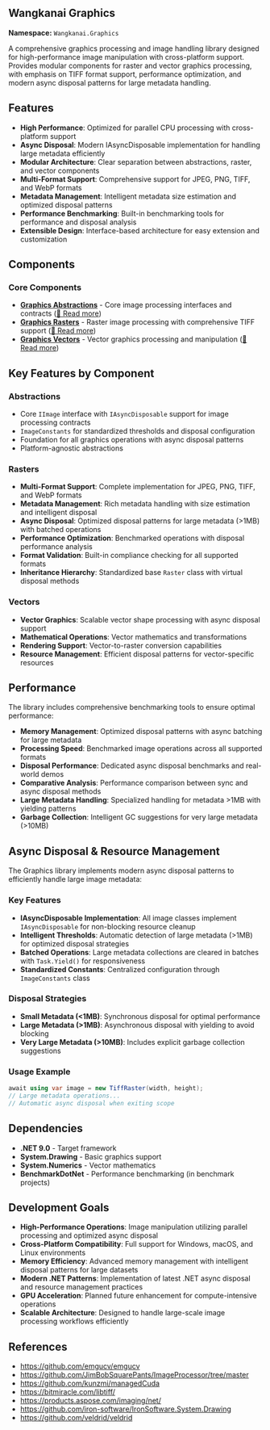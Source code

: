 ## Wangkanai Graphics

**Namespace:** `Wangkanai.Graphics`

A comprehensive graphics processing and image handling library designed for high-performance image manipulation with cross-platform support.
Provides modular components for raster and vector graphics processing, with emphasis on TIFF format support, performance optimization, and modern async disposal patterns for large metadata handling.

## Features

- **High Performance**: Optimized for parallel CPU processing with cross-platform support
- **Async Disposal**: Modern IAsyncDisposable implementation for handling large metadata efficiently
- **Modular Architecture**: Clear separation between abstractions, raster, and vector components
- **Multi-Format Support**: Comprehensive support for JPEG, PNG, TIFF, and WebP formats
- **Metadata Management**: Intelligent metadata size estimation and optimized disposal patterns
- **Performance Benchmarking**: Built-in benchmarking tools for performance and disposal analysis
- **Extensible Design**: Interface-based architecture for easy extension and customization

## Components

### Core Components
- **[Graphics Abstractions](Abstractions)** - Core image processing interfaces and contracts ([📖 Read more](Abstractions/README.md))
- **[Graphics Rasters](Rasters)** - Raster image processing with comprehensive TIFF support ([📖 Read more](Rasters/README.md))
- **[Graphics Vectors](Vectors)** - Vector graphics processing and manipulation ([📖 Read more](Vectors/README.md))

## Key Features by Component

### Abstractions
- Core `IImage` interface with `IAsyncDisposable` support for image processing contracts
- `ImageConstants` for standardized thresholds and disposal configuration
- Foundation for all graphics operations with async disposal patterns
- Platform-agnostic abstractions

### Rasters
- **Multi-Format Support**: Complete implementation for JPEG, PNG, TIFF, and WebP formats
- **Metadata Management**: Rich metadata handling with size estimation and intelligent disposal
- **Async Disposal**: Optimized disposal patterns for large metadata (>1MB) with batched operations
- **Performance Optimization**: Benchmarked operations with disposal performance analysis
- **Format Validation**: Built-in compliance checking for all supported formats
- **Inheritance Hierarchy**: Standardized base `Raster` class with virtual disposal methods

### Vectors
- **Vector Graphics**: Scalable vector shape processing with async disposal support
- **Mathematical Operations**: Vector mathematics and transformations
- **Rendering Support**: Vector-to-raster conversion capabilities
- **Resource Management**: Efficient disposal patterns for vector-specific resources

## Performance

The library includes comprehensive benchmarking tools to ensure optimal performance:
- **Memory Management**: Optimized disposal patterns with async batching for large metadata
- **Processing Speed**: Benchmarked image operations across all supported formats
- **Disposal Performance**: Dedicated async disposal benchmarks and real-world demos
- **Comparative Analysis**: Performance comparison between sync and async disposal methods
- **Large Metadata Handling**: Specialized handling for metadata >1MB with yielding patterns
- **Garbage Collection**: Intelligent GC suggestions for very large metadata (>10MB)

## Async Disposal & Resource Management

The Graphics library implements modern async disposal patterns to efficiently handle large image metadata:

### Key Features
- **IAsyncDisposable Implementation**: All image classes implement `IAsyncDisposable` for non-blocking resource cleanup
- **Intelligent Thresholds**: Automatic detection of large metadata (>1MB) for optimized disposal strategies
- **Batched Operations**: Large metadata collections are cleared in batches with `Task.Yield()` for responsiveness
- **Standardized Constants**: Centralized configuration through `ImageConstants` class

### Disposal Strategies
- **Small Metadata (<1MB)**: Synchronous disposal for optimal performance
- **Large Metadata (>1MB)**: Asynchronous disposal with yielding to avoid blocking
- **Very Large Metadata (>10MB)**: Includes explicit garbage collection suggestions

### Usage Example
```csharp
await using var image = new TiffRaster(width, height);
// Large metadata operations...
// Automatic async disposal when exiting scope
```

## Dependencies

- **.NET 9.0** - Target framework
- **System.Drawing** - Basic graphics support
- **System.Numerics** - Vector mathematics
- **BenchmarkDotNet** - Performance benchmarking (in benchmark projects)

## Development Goals

- **High-Performance Operations**: Image manipulation utilizing parallel processing and optimized async disposal
- **Cross-Platform Compatibility**: Full support for Windows, macOS, and Linux environments
- **Memory Efficiency**: Advanced memory management with intelligent disposal patterns for large datasets
- **Modern .NET Patterns**: Implementation of latest .NET async disposal and resource management practices
- **GPU Acceleration**: Planned future enhancement for compute-intensive operations
- **Scalable Architecture**: Designed to handle large-scale image processing workflows efficiently

## References

- https://github.com/emgucv/emgucv
- https://github.com/JimBobSquarePants/ImageProcessor/tree/master
- https://github.com/kunzmi/managedCuda
- https://bitmiracle.com/libtiff/
- https://products.aspose.com/imaging/net/
- https://github.com/iron-software/IronSoftware.System.Drawing
- https://github.com/veldrid/veldrid
